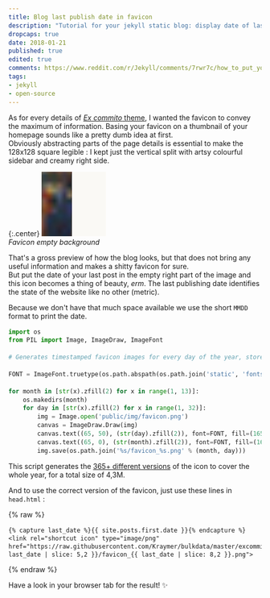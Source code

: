 ```yaml
---
title: Blog last publish date in favicon
description: "Tutorial for your jekyll static blog: display date of last published post in your favicon image. Pregenerate 365 favicons using imagemagick."
dropcaps: true
date: 2018-01-21
published: true
edited: true
comments: https://www.reddit.com/r/Jekyll/comments/7rwr7c/how_to_put_your_blog_last_publish_date_in_favicon/
tags:
- jekyll
- open-source
---
```


As for every details of [*Ex commito* theme](https://github.com/Kraymer/kraymer.github.com), I wanted the favicon to convey the maximum of information.
Basing your favicon on a thumbnail of your homepage sounds like a pretty dumb idea at first.  
Obviously abstracting parts of the page details is essential to make the 128x128 square legible : I kept just the vertical split with artsy colourful sidebar and creamy right side. 

{:.center}
![empty favicon](/public/img/favicon.png)  
*Favicon empty background*

That's a gross preview of how the blog looks, but that does not bring any useful information and makes a shitty favicon for sure.  
But put the date of your last post in the empty right part of the image and this icon becomes a thing of beauty, *erm*. The last publishing date identifies the state of the website like no other (metric). 

Because we don't have that much space available we use the short `MMDD` format to print the date. 

~~~ python
import os
from PIL import Image, ImageDraw, ImageFont

# Generates timestamped favicon images for every day of the year, store images in 12 folders (one per month).

FONT = ImageFont.truetype(os.path.abspath(os.path.join('static', 'fonts', 'Avenir Next Condensed.ttc')), 60)

for month in [str(x).zfill(2) for x in range(1, 13)]:
    os.makedirs(month)
    for day in [str(x).zfill(2) for x in range(1, 32)]:
        img = Image.open('public/img/favicon.png')
        canvas = ImageDraw.Draw(img)
        canvas.text((65, 50), (str(day).zfill(2)), font=FONT, fill=(165, 85, 64))
        canvas.text((65, 0), (str(month).zfill(2)), font=FONT, fill=(165, 85, 64))
        img.save(os.path.join('%s/favicon_%s.png' % (month, day)))
~~~

This script generates the [365+ different versions](https://github.com/Kraymer/bulkdata/tree/master/excommito) of the icon to cover the whole year, for a total size of 4,3M.

And to use the correct version of the favicon, just use these lines in `head.html` :

{% raw %}
~~~ liquid
{% capture last_date %}{{ site.posts.first.date }}{% endcapture %}
<link rel="shortcut icon" type="image/png" 
href="https://raw.githubusercontent.com/Kraymer/bulkdata/master/excommito/{{ last_date | slice: 5,2 }}/favicon_{{ last_date | slice: 8,2 }}.png">
~~~
{% endraw %}

Have a look in your browser tab for the result! :sparkles:
